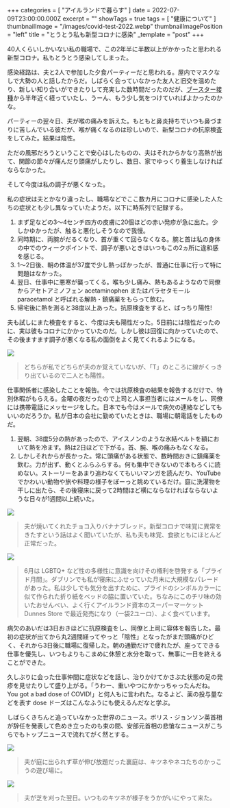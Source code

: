 +++
categories = [ "アイルランドで暮らす" ]
date = 2022-07-09T23:00:00.000Z
excerpt = ""
showTags = true
tags = [ "健康について" ]
thumbnailImage = "/images/covid-test-2022.webp"
thumbnailImagePosition = "left"
title = "とうとう私も新型コロナに感染"
_template = "post"
+++

40人くらいしかいない私の職場で、この2年半に半数以上がかかったと思われる新型コロナ。私もとうとう感染してしまった。

<!--more-->

感染経路は、夫と2人で参加した夕食パーティーだと思われる。屋内でマスクなしで大勢の人と話したからだ。しばらく会っていなかった友人と旧交を温めたり、新しい知り合いができたりして充実した数時間だったのだが、[ブースター接種](https://www.riastra.com/2022/01/%E3%83%95%E3%82%A7%E3%83%8B%E3%83%83%E3%82%AF%E3%82%B9%E5%85%AC%E5%9C%92%E3%81%A7%E5%A4%A7%E3%81%BF%E3%81%9D%E3%81%8B%E5%85%83%E6%97%A6%E3%81%AB%E3%83%96%E3%83%BC%E3%82%B9%E3%82%BF%E3%83%BC%E6%8E%A5%E7%A8%AE/)から半年近く経っていたし、うーん、もう少し気をつけていればよかったのかな。

パーティーの翌々日、夫が喉の痛みを訴えた。もともと鼻炎持ちでいつも鼻づまりに苦しんでいる彼だが、喉が痛くなるのは珍しいので、新型コロナの抗原検査をしてみた。結果は陰性。

ただの風邪だろうということで安心はしたものの、夫はそれからかなり高熱が出て、関節の節々が痛んだり頭痛がしたりし、数日、家でゆっくり養生しなければならなかった。

そして今度は私の調子が悪くなった。

私の症状は夫とかなり違ったし、職場などでここ数カ月にコロナに感染した人たちの症状とも少し異なっていたようだ。以下に時系列で記録する。

1. まず足などの3～4センチ四方の皮膚に20個ほどの赤い発疹が急に出た。少しかゆかったが、触ると悪化しそうなので我慢。
2. 同時期に、両腕がだるくなり、首が重くて回らなくなる。腕と首は私の身体の中でのウィークポイントで、調子が悪いときはいつもこの2ヵ所に違和感を感じる。
3. 1～2日後、朝の体温が37度で少し熱っぽかったが、普通に仕事に行って特に問題はなかった。
4. 翌日、仕事中に悪寒が襲ってくる。喉も少し痛み、熱もあるようなので同僚からアセトアミノフェン acetaminophen またはパラセタモール paracetamol と呼ばれる解熱・鎮痛薬をもらって飲む。
5. 帰宅後に熱を測ると38度以上あった。抗原検査をすると、ばっちり陽性!

夫も試しにまた検査をすると、今度は夫も陽性だった。5日前には陰性だったのに、実は彼もコロナにかかっていたのだ。しかし彼は回復に向かっていたので、その後ますます調子が悪くなる私の面倒をよく見てくれるようになる。

![](/images/covid-test-2022.webp)

> どちらが私でどちらが夫のか覚えていないが、「T」のところに線がくっきり出ているので二人とも陽性。

仕事関係者に感染したことを報告。今では抗原検査の結果を報告するだけで、特別休暇がもらえる。金曜の夜だったので上司と人事担当者にはメールをし、同僚には携帯電話にメッセージをした。日本でも今はメールで病欠の連絡などしてもいいのだろうか。私が日本の会社に勤めていたときは、職場に朝電話をしたものだ。

1. 翌朝、38度5分の熱があったので、アイスノンのような氷結ベルトを額において熱を冷ます。熱は2日ほどで下がる。首、腕、喉の痛みもなくなる。
2. しかしそれからが長かった。常に頭痛がある状態で、数時間おきに鎮痛薬を飲む。力が出ず、動くとふらふらする。何も集中できないので本もろくに読めない。ストーリーをあまり追わなくてもいいマンガを読んだり、YouTube でかわいい動物や旅や料理の様子をぼーっと眺めているだけ。庭に洗濯物を干しに出たら、その後寝床に戻って2時間ほど横にならなければならないような日々が1週間以上続いた。

![](/images/banana-cake.webp)

> 夫が焼いてくれたチョコ入りバナナブレッド。新型コロナで味覚に異常をきたすという話はよく聞いていたが、私も夫も味覚、食欲ともにほとんど正常だった。

![](/images/chilli-senbei.webp)

> 6月は LGBTQ+ など性の多様性に意識を向けその権利を啓発する「プライド月間」。ダブリンでも私が寝床にふせっていた月末に大規模なパレードがあった。私は少しでも気分を出すために、プライドのシンボルカラーに似て作られた折り紙をベッドの脇に置いていた。ちなみにこのチリ味の効いたおせんべい、よく行くアイルランド資本のスーパーマーケット Dunnes Store で最近発売になり（一袋2ユーロ）、よく食べています。

病欠のあいだは3日おきほどに抗原検査をし、同僚と上司に容体を報告した。最初の症状が出てから丸2週間経ってやっと「陰性」となったがまだ頭痛がひどく、それから3日後に職場に復帰した。朝の通勤だけで疲れたが、座ってできる仕事を優先し、いつもよりもこまめに休憩と水分を取って、無事に一日を終えることができた。

久しぶりに会った仕事仲間に症状などを話し、治りかけてかさぶた状態の足の発疹を見せたりして盛り上がる。「うわー、重いやつにかかっちゃったんだね。You got a bad dose of COVID!」と何人もに言われた。なるよど、薬の投与量などを表す dose ドーズはこんなふうにも使えるんだなと学ぶ。

しばらくきちんと追っていなかった世界のニュース。ボリス・ジョンソン英首相が辞任を発表して色めき立ったのも束の間、安部元首相の悲愴なニュースがこちらでもトップニュースで流れてがく然とする。

![](/images/fox-in-the-garden-1.webp)

> 夫が庭に出られず草が伸び放題だった裏庭は、キツネやネコたちのかっこうの遊び場に。

![](/images/fox-in-the-garden-2.webp)

> 夫が芝を刈った翌日。いつものキツネが様子をうかがいにやって来た。
